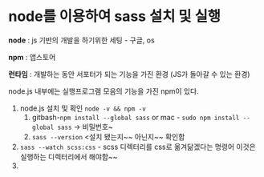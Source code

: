 # node를 이용하여 sass 설치 및 실행

**node** : js 기반의 개발을 하기위한 세팅 - 구글, os

**npm** : 앱스토어

**런타임** : 개발하는 동안 서포터가 되는 기능을 가진 환경 (JS가 돌아갈 수 있는 환경)

node.js 내부에는 실행프로그램 모음의 기능을 가진 npm이 있다.



1. node.js 설치 및 확인 `node -v && npm -v`
   1. gitbash-`npm install --global sass`  or mac - `sudo npm install --global sass` → 비밀번호~
   2. `sass --version` <설치 됐는지~~ 아닌지~~ 확인함
2. `sass --watch scss:css` - scss 디렉터리를 css로 옮겨닮겠다는 명령어 이것은 실행하는 디렉터리에서 해야함~~
3. 





